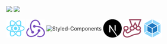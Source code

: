 <div>
  <picture>
    <source
      srcset="https://github-readme-stats.vercel.app/api?username=roxkisrover&show_icons=true&include_all_commits=true&count_private=true&theme=dracula&hide=contribs"
      media="(prefers-color-scheme: dark)">
    <source
      srcset="https://github-readme-stats.vercel.app/api?username=roxkisrover&show_icons=true&include_all_commits=true&count_private=true&hide=contribs"
      media="(prefers-color-scheme: light), (prefers-color-scheme: no-preference)">
    <img height="180em"
      src="https://github-readme-stats.vercel.app/api?username=roxkisrover&show_icons=true&include_all_commits=true&count_private=true&theme=transparent&hide=contribs">
  </picture>
  <picture>
    <source
      srcset="https://github-readme-stats.vercel.app/api/top-langs/?username=roxkisrover&layout=compact&langs_count=7&theme=dracula"
      media="(prefers-color-scheme: dark)">
    <source
      srcset="https://github-readme-stats.vercel.app/api/top-langs/?username=roxkisrover&layout=compact&langs_count=7"
      media="(prefers-color-scheme: light), (prefers-color-scheme: no-preference)">
    <img height="180em"
      src="https://github-readme-stats.vercel.app/api/top-langs/?username=roxkisrover&layout=compact&langs_count=7&theme=transparent">
  </picture>
</div>
<br>
<div>
  <img align="center" height="50" width="50"
    src="https://github.com/devicons/devicon/blob/master/icons/react/react-original.svg" alt="React">
  <img align="center" height="50" width="50"
    src="https://github.com/devicons/devicon/blob/master/icons/redux/redux-original.svg" alt="Redux">
  <img align="center" height="50" width="50"
    src="https://github.com/styled-components/brand/blob/master/styled-components.svg" alt="Styled-Components">
  <img align="center" height="50" width="50"
    src="https://github.com/devicons/devicon/blob/master/icons/nextjs/nextjs-original.svg" alt="NextJS">
  <img align="center" height="50" width="50"
    src="https://github.com/devicons/devicon/blob/master/icons/jest/jest-plain.svg" alt="Jest">
  <img align="center" height="50" width="50"
    src="https://github.com/devicons/devicon/blob/master/icons/webpack/webpack-original.svg" alt="Webpack">
</div>

